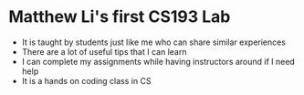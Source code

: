 # Matthew Li's first CS193 Lab
- It is taught by students just like me who can share similar experiences
- There are a lot of useful tips that I can learn
- I can complete my assignments while having instructors around if I need help
- It is a hands on coding class in CS
